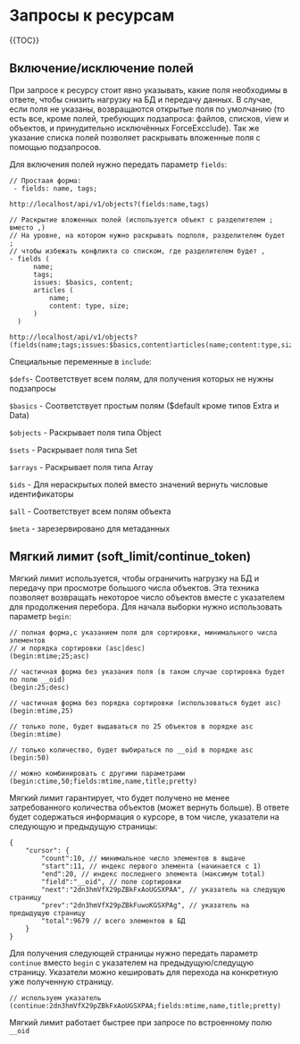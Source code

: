 # Запросы к ресурсам

{{TOC}}

## Включение/исключение полей

При запросе к ресурсу стоит явно указывать, какие поля необходимы в ответе, чтобы снизить нагрузку на БД и передачу данных. В случае, если поля не указаны, возвращаются открытые поля по умолчанию (то есть все, кроме полей, требующих подзапроса: файлов, списков, view и объектов, и принудительно исключённых ForceExcclude). Так же указание списка полей позволяет раскрывать вложенные поля с помощью подзапросов.

Для включения полей нужно передать параметр `fields`:

```
// Простаая форма:
 - fields: name, tags;

http://localhost/api/v1/objects?(fields:name,tags)

// Раскрытие вложенных полей (используется объект с разделителем ; вместо ,)
// На уровне, на котором нужно раскрывать подполя, разделителем будет ; 
// чтобы избежать конфликта со списком, где разделителем будет ,
- fields (
      name;
      tags;
      issues: $basics, content;
      articles (
          name;
          content: type, size;
      )
  )

http://localhost/api/v1/objects?(fields(name;tags;issues:$basics,content)articles(name;content:type,size)))
```

Специальные переменные в `include`:

`$defs`- Соответствует всем полям, для получения которых не нужны подзапросы

`$basics` - Соответствует простым полям ($default кроме типов Extra и Data)

`$objects` - Раскрывает поля типа Object

`$sets` - Раскрывает поля типа Set

`$arrays` - Раскрывает поля типа Array

`$ids` - Для нераскрытых полей вместо значений вернуть числовые идентификаторы

`$all` - Соответствует всем полям объекта

`$meta` - зарезервировано для метаданных

## Мягкий лимит (soft_limit/continue_token)

Мягкий лимит используется, чтобы ограничить нагрузку на БД и передачу при просмотре большого числа объектов. Эта техника позволяет возвращать некоторое число объектов вместе с указателем для продолжения перебора. Для начала выборки нужно использовать параметр `begin`:

```
// полная форма,с указанием поля для сортировки, минимального числа элементов
// и порядка сортировки (asc|desc)
(begin:mtime;25;asc)

// частичная форма без указания поля (в таком случае сортировка будет по полю __oid)
(begin:25;desc)

// частичная форма без порядка сортировки (использоваться будет asc)
(begin:mtime,25)

// только поле, будет выдаваться по 25 объектов в порядке asc
(begin:mtime)

// только количество, будет выбираться по __oid в порядке asc
(begin:50)

// можно комбинировать с другими параметрами
(begin:ctime,50;fields:mtime,name,title;pretty)
```

Мягкий лимит гарантирует, что будет получено не менее затребованного количества объектов (может вернуть больше). В ответе будет содержаться информация о курсоре, в том числе, указатели на следующую и предыдущую страницы:

```
{
	"cursor": {
		"count":10, // минимальное число элементов в выдаче
		"start":11, // индекс первого элемента (начинается с 1)
		"end":20, // индекс последнего элемента (максимум total)
		"field":"__oid", // поле сортировки
		"next":"2dn3hmVfX29pZBkFxAoUGSXPAA", // указатель на следущую страницу
		"prev":"2dn3hmVfX29pZBkFuwoKGSXPAg", // указатель на предыдущую страницу
		"total":9679 // всего элементов в БД
	}
}
```

Для получения следующей страницы нужно передать параметр `continue` вместо `begin` с указателем на предыдущую/следущую страницу. Указатели можно кешировать для перехода на конкретную уже полученную страницу.

```
// используем указатель
(continue:2dn3hmVfX29pZBkFxAoUGSXPAA;fields:mtime,name,title;pretty)
```

Мягкий лимит работает быстрее при запросе по встроенному полю `__oid`